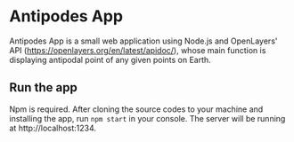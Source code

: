 # Antipodes App
Antipodes App is a small web application using Node.js and OpenLayers' API (https://openlayers.org/en/latest/apidoc/), whose main function is displaying antipodal point of any given points on Earth.
## Run the app
Npm is required.
After cloning the source codes to your machine and installing the app, run `npm start` in your console. The server will be running at http://localhost:1234.
